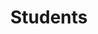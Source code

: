 ---
page_id: students
layout: profiles
permalink: /students/
title: Students
description:
nav: false
nav_order: 3

profiles:
  # if you want to include more than one profile, just replicate the following block
  # and create one content file for each profile inside _pages/


  - align: left
    image: fujiangliang.jpg
    content: about_fujiangliang.md
    image_circular: false # crops the image to make it circular
    more_info: 

  - align: left
    image: caoyong.jpg
    content: about_caoyong.md
    image_circular: false # crops the image to make it circular
    more_info: 

  - align: left
    image: weixiaofang.jpg
    content: about_weixiaofang.md
    image_circular: false # crops the image to make it circular
    more_info: 

  - align: left
    image: liuwan.jpg
    content: about_liuwan.md
    image_circular: false # crops the image to make it circular
    more_info: 

  - align: left
    image: shaozhiming_pic.jpg
    content: about_shaozhiming.md
    image_circular: false # crops the image to make it circular
    more_info: 

  - align: left
    image: songfei.jpg
    content: about_songfei.md
    image_circular: false # crops the image to make it circular
    more_info: 

  - align: left
    image: leishuqi.jpg
    content: about_leishuqi.md
    image_circular: false # crops the image to make it circular
    more_info: 

  - align: left
    image: zhouzhijie.jpg
    content: about_zhouzhijie.md
    image_circular: false # crops the image to make it circular
    more_info: 

  - align: left
    image: duanshiyang.jpg
    content: about_duanshiyang.md
    image_circular: false # crops the image to make it circular
    more_info: 

  - align: left
    image: zhoushan.jpg
    content: about_zhoushan.md
    image_circular: false # crops the image to make it circular
    more_info: 

  - align: left
    image: qiaoyi.jpg
    content: about_qiaoyi.md
    image_circular: false # crops the image to make it circular
    more_info: 

  - align: left
    image: yiming.jpg
    content: about_yiming.md
    image_circular: false # crops the image to make it circular
    more_info: 

  - align: left
    image: mengchaoqun.jpg
    content: about_mengchaoqun.md
    image_circular: false # crops the image to make it circular
    more_info: 

  - align: left
    image: zhanghongyuan.jpg
    content: about_zhanghongyuan.md
    image_circular: false # crops the image to make it circular
    more_info: 

  - align: left
    image: chenzheng.jpg
    content: about_chenzheng.md
    image_circular: false # crops the image to make it circular
    more_info: 

  - align: left
    image: wangwei.jpg
    content: about_wangwei.md
    image_circular: false # crops the image to make it circular
    more_info: 

  - align: left
    image: yangbo.jpg
    content: about_yangbo.md
    image_circular: false # crops the image to make it circular
    more_info: 

  - align: left
    image: shenaowei.jpg
    content: about_shenaowei.md
    image_circular: false # crops the image to make it circular
    more_info: 

  - align: left
    image: miaoshu.jpg
    content: about_miaoshu.md
    image_circular: false # crops the image to make it circular
    more_info: 

  - align: left
    image: lvgaoyang.jpg
    content: about_lvgaoyang.md
    image_circular: false # crops the image to make it circular
    more_info: 

  - align: left
    image: renzhifei.jpg
    content: about_renzhifei.md
    image_circular: false # crops the image to make it circular
    more_info: 

  - align: left
    image: liuzicheng.jpg
    content: about_liuzicheng.md
    image_circular: false # crops the image to make it circular
    more_info: 
  - align: left
    image: jiangtianyu.jpg
    content: about_jiangtianyu.md
    image_circular: false # crops the image to make it circular
    more_info: 

  - align: left
    image: wangzhichao.jpg
    content: about_wangzhichao.md
    image_circular: false # crops the image to make it circular
    more_info: 

  - align: left
    image: wangping.jpg
    content: about_wangping.md
    image_circular: false # crops the image to make it circular
    more_info: 

---